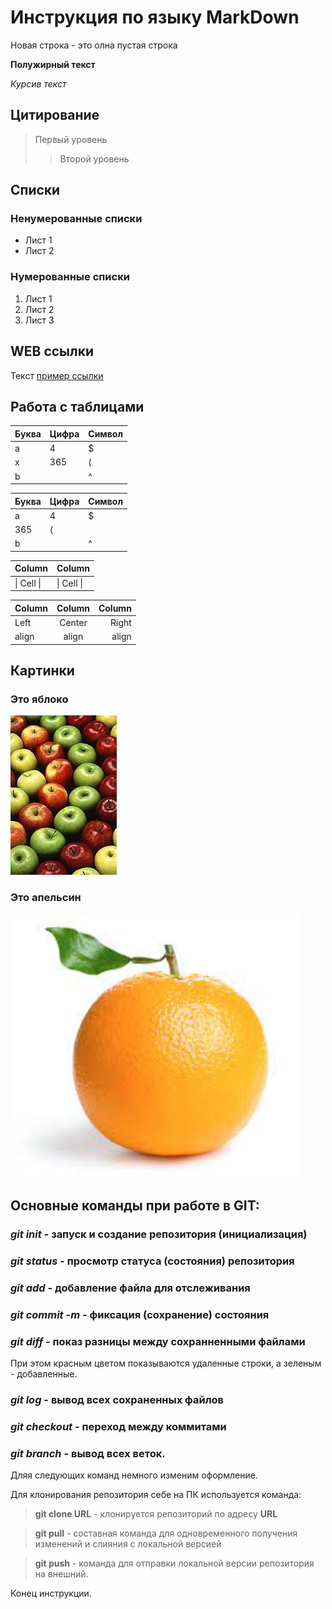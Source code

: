 # Инструкция по языку MarkDown

Новая строка - это олна пустая строка

**Полужирный текст**

*Курсив текст*

## Цитирование
> Первый уровень
>> Второй уровень

## Списки
### Ненумерованные списки
* Лист 1
* Лист 2
### Нумерованные списки
1. Лист 1
2. Лист 2
3. Лист 3

## WEB ссылки
Текст [пример ссылки](http.example.com "Всплывающая подсказка")

## Работа с таблицами

Буква | Цифра | Символ
------ | ------|----------
a      | 4     | $
x      | 365    | (
b      |       | ^  

Буква|Цифра|Символ
---|---|---
a|4|$
 |365|(
b| |^  

Column | Column
------ | ------
\| Cell \|| \| Cell \|  


Column | Column | Column
:----- | :----: | -----:
Left   | Center | Right
align  | align  | align

## Картинки

### Это яблоко

![apple](apple.jpg)

### Это апельсин

![orange](orange.png)


## Основные команды при работе в GIT:
### _**git init**_ - запуск и создание репозитория (инициализация)
### *__git status__* - просмотр статуса (состояния) репозитория

### _**git add**_ - добавление файла для отслеживания

### *__git commit -m__* - фиксация (сохранение) состояния

### _**git diff**_ - показ разницы между сохранненными файлами
При этом красным цветом показываются удаленные строки, а зеленым - добавленные.

### __*git log*__ - вывод  всех сохраненных файлов

### __*git checkout*__ -  переход между коммитами

### __*git branch*__ - вывод всех веток. 

Дляя следующих команд немного изменим оформление.

Для клонирования репозитория себе на ПК используется команда:
> **git clone URL** - клонируется репозиторий по адресу **URL**

> **git pull** - составная команда для одновременного получения изменений и слияния с локальной версией

> **git push** - команда для отправки локальной версии репозитория на внешний.

Конец инструкции.